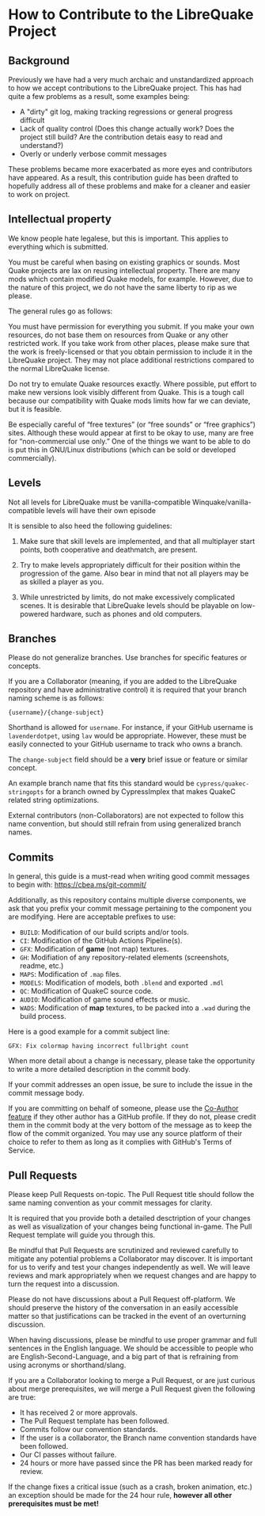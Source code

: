 # How to Contribute to the LibreQuake Project

## Background

Previously we have had a very much archaic and unstandardized approach to how we accept contributions to the LibreQuake project. This has had quite a few problems as a result, some examples being:

* A "dirty" git log, making tracking regressions or general progress difficult
* Lack of quality control (Does this change actually work? Does the project still build? Are the contribution detais easy to read and understand?)
* Overly or underly verbose commit messages

These problems became more exacerbated as more eyes and contributors have appeared. As a result, this contribution guide has been drafted to hopefully address all of these problems and make for a cleaner and easier to work on project.

## Intellectual property

We know people hate legalese, but this is important. This applies to everything which is submitted.

You must be careful when basing on existing graphics or sounds. Most Quake projects are lax on reusing intellectual property. There are many mods which contain modified Quake models, for example. However, due to the nature of this project, we do not have the same liberty to rip as we please.

The general rules go as follows:

You must have permission for everything you submit. If you make your own resources, do not base them on resources from Quake or any other restricted work. If you take work from other places, please make sure that the work is freely-licensed or that you obtain permission to include it in the LibreQuake project. They may not place additional restrictions compared to the normal LibreQuake license.

Do not try to emulate Quake resources exactly. Where possible, put effort to make new versions look visibly different from Quake. This is a tough call because our compatibility with Quake mods limits how far we can deviate, but it is feasible.

Be especially careful of “free textures” (or “free sounds” or “free graphics”) sites. Although these would appear at first to be okay to use, many are free for “non-commercial use only.” One of the things we want to be able to do is put this in GNU/Linux distributions (which can be sold or developed commercially).

## Levels

Not all levels for LibreQuake must be vanilla-compatible Winquake/vanilla-compatible levels will have their own episode

It is sensible to also heed the following guidelines:

1. Make sure that skill levels are implemented, and that all multiplayer start points, both cooperative and deathmatch, are present.

2. Try to make levels appropriately difficult for their position within the progression of the game. Also bear in mind that not all players may be as skilled a player as you.

3. While unrestricted by limits, do not make excessively complicated scenes. It is desirable that LibreQuake levels should be playable on low-powered hardware, such as phones and old computers.


## Branches

Please do not generalize branches. Use branches for specific features or concepts.

If you are a Collaborator (meaning, if you are added to the LibreQuake repository and have administrative control) it is required that your branch naming scheme is as follows:

`{username}/{change-subject}`

Shorthand is allowed for `username`. For instance, if your GitHub username is `lavenderdotpet`, using `lav` would be appropriate. However, these must be easily connected to your GitHub username to track who owns a branch.

The `change-subject` field should be a **very** brief issue or feature or similar concept. 

An example branch name that fits this standard would be `cypress/quakec-stringopts` for a branch owned by CypressImplex that makes QuakeC related string optimizations.

External contributors (non-Collaborators) are not expected to follow this name convention, but should still refrain from using generalized branch names.

## Commits

In general, this guide is a must-read when writing good commit messages to begin with: https://cbea.ms/git-commit/

Additionally, as this repository contains multiple diverse components, we ask that you prefix your commit message pertaining to the component you are modifying. Here are acceptable prefixes to use:

* `BUILD`: Modification of our build scripts and/or tools.
* `CI`: Modification of the GitHub Actions Pipeline(s).
* `GFX`: Modification of **game** (not map) textures.
* `GH`: Modifiation of any repository-related elements (screenshots, readme, etc.)
* `MAPS`: Modification of `.map` files.
* `MODELS`: Modification of models, both `.blend` and exported `.mdl`
* `QC`: Modification of QuakeC source code.
* `AUDIO`: Modification of game sound effects or music.
* `WADS`: Modification of **map** textures, to be packed into a `.wad` during the build process.

Here is a good example for a commit subject line:

`GFX: Fix colormap having incorrect fullbright count`

When more detail about a change is necessary, please take the opportunity to write a more detailed description in the commit body.

If your commit addresses an open issue, be sure to include the issue in the commit message body.

If you are committing on behalf of someone, please use the [Co-Author feature](https://docs.github.com/en/pull-requests/committing-changes-to-your-project/creating-and-editing-commits/creating-a-commit-with-multiple-authors) if they other author has a GitHub profile. If they do not, please credit them in the commit body at the very bottom of the message as to keep the flow of the commit organized. You may use any source platform of their choice to refer to them as long as it complies with GitHub's Terms of Service.

## Pull Requests

Please keep Pull Requests on-topic. The Pull Request title should follow the same naming convention as your commit messages for clarity.

It is required that you provide both a detailed desctription of your changes as well as visualization of your changes being functional in-game. The Pull Request template will guide you through this.

Be mindful that Pull Requests are scrutinized and reviewed carefully to mitigate any potential problems a Collaborator may discover. It is important for us to verify and test your changes independently as well. We will leave reviews and mark appropriately when we request changes and are happy to turn the request into a discussion.

Please do not have discussions about a Pull Request off-platform. We should preserve the history of the conversation in an easily accessible matter so that justifications can be tracked in the event of an overturning discussion.

When having discussions, please be mindful to use proper grammar and full sentences in the English language. We should be accessible to people who are English-Second-Language, and a big part of that is refraining from using acronyms or shorthand/slang.

If you are a Collaborator looking to merge a Pull Request, or are just curious about merge prerequisites, we will merge a Pull Request given the following are true:

* It has received 2 or more approvals.
* The Pull Request template has been followed.
* Commits follow our convention standards.
* If the user is a collaborator, the Branch name convention standards have been followed.
* Our CI passes without failure.
* 24 hours or more have passed since the PR has been marked ready for review.

If the change fixes a critical issue (such as a crash, broken animation, etc.) an exception should be made for the 24 hour rule, **however all other prerequisites must be met!**

